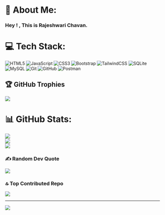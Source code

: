 # 💫 About Me:
<h3>Hey ! , This is Rajeshwari Chavan.</h3> 


# 💻 Tech Stack:
![HTML5](https://img.shields.io/badge/html5-%23E34F26.svg?style=flat&logo=html5&logoColor=white) ![JavaScript](https://img.shields.io/badge/javascript-%23323330.svg?style=flat&logo=javascript&logoColor=%23F7DF1E) ![CSS3](https://img.shields.io/badge/css3-%231572B6.svg?style=flat&logo=css3&logoColor=white) ![Bootstrap](https://img.shields.io/badge/bootstrap-%238511FA.svg?style=flat&logo=bootstrap&logoColor=white) ![TailwindCSS](https://img.shields.io/badge/tailwindcss-%2338B2AC.svg?style=flat&logo=tailwind-css&logoColor=white) ![SQLite](https://img.shields.io/badge/sqlite-%2307405e.svg?style=flat&logo=sqlite&logoColor=white) ![MySQL](https://img.shields.io/badge/mysql-4479A1.svg?style=flat&logo=mysql&logoColor=white) ![Git](https://img.shields.io/badge/git-%23F05033.svg?style=flat&logo=git&logoColor=white) ![GitHub](https://img.shields.io/badge/github-%23121011.svg?style=flat&logo=github&logoColor=white) ![Postman](https://img.shields.io/badge/Postman-FF6C37?style=flat&logo=postman&logoColor=white)



## 🏆 GitHub Trophies
![](https://github-profile-trophy.vercel.app/?username=Rajeshwari-Chavan&theme=radical&no-frame=false&no-bg=true&margin-w=4)


# 📊 GitHub Stats:
![](https://github-readme-stats.vercel.app/api?username=Rajeshwari-Chavan&theme=dark&hide_border=false&include_all_commits=false&count_private=false)<br/>
![](https://nirzak-streak-stats.vercel.app/?user=Rajeshwari-Chavan&theme=dark&hide_border=false)<br/>
![](https://github-readme-stats.vercel.app/api/top-langs/?username=Rajeshwari-Chavan&theme=dark&hide_border=false&include_all_commits=false&count_private=false&layout=compact)



### ✍️ Random Dev Quote
![](https://quotes-github-readme.vercel.app/api?type=horizontal&theme=radical)

### 🔝 Top Contributed Repo
![](https://github-contributor-stats.vercel.app/api?username=Rajeshwari-Chavan&limit=5&theme=dark&combine_all_yearly_contributions=true)

---
[![](https://visitcount.itsvg.in/api?id=Rajeshwari-Chavan&icon=0&color=0)](https://visitcount.itsvg.in)

<!-- Proudly created with GPRM ( https://gprm.itsvg.in ) -->